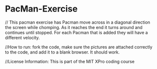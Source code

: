 # PacMan-Exercise

// This pacman exercise has Pacman move across in a diagonal direction the screen while chomping. As it reaches the end it turns around and continues until stopped. For each Pacman that is added they will have a different velocity.

//How to run: fork the code, make sure the pictures are attached correctly to the code, and add it to a blank browser. It should work.

//License Information: This is part of the MIT XPro coding course
